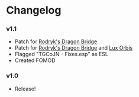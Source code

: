 # Changelog


### v1.1
- Patch for [Rodryk's Dragon Bridge](https://www.nexusmods.com/skyrimspecialedition/mods/42510)
- Patch for [Rodryk's Dragon Bridge](https://www.nexusmods.com/skyrimspecialedition/mods/42510) and [Lux Orbis](https://www.nexusmods.com/skyrimspecialedition/mods/56095)
- Flagged "TGCoJN - Fixes.esp" as ESL
- Created FOMOD

### v1.0
- Release!
